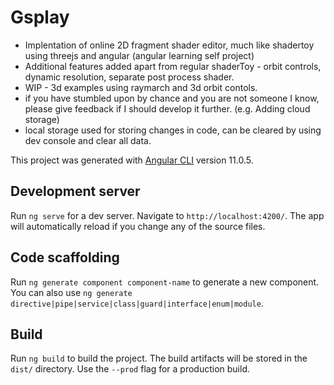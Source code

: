 # Gsplay
- Implentation of online 2D fragment shader editor, much like shadertoy using threejs and angular (angular learning self project)
- Additional features added apart from regular shaderToy - orbit controls, dynamic resolution, separate post process shader.
- WIP - 3d examples using raymarch and 3d orbit contols.
- if you have stumbled upon by chance and you are not someone I know, please give feedback if I should develop it further. (e.g. Adding cloud storage)
- local storage used for storing changes in code, can be cleared by using dev console and clear all data.

This project was generated with [Angular CLI](https://github.com/angular/angular-cli) version 11.0.5.

## Development server

Run `ng serve` for a dev server. Navigate to `http://localhost:4200/`. The app will automatically reload if you change any of the source files.

## Code scaffolding

Run `ng generate component component-name` to generate a new component. You can also use `ng generate directive|pipe|service|class|guard|interface|enum|module`.

## Build

Run `ng build` to build the project. The build artifacts will be stored in the `dist/` directory. Use the `--prod` flag for a production build.

